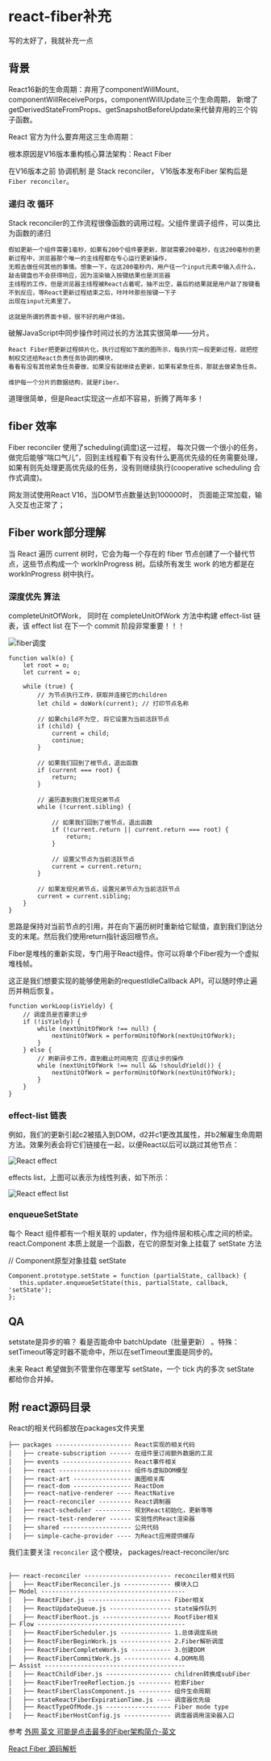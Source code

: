 # react-fiber补充

写的太好了，我就补充一点

## 背景

React16新的生命周期：弃用了componentWillMount、componentWillReceivePorps，componentWillUpdate三个生命周期， 新增了getDerivedStateFromProps、getSnapshotBeforeUpdate来代替弃用的三个钩子函数。  

 React 官方为什么要弃用这三生命周期：

 根本原因是V16版本重构核心算法架构：React Fiber  

在V16版本之前 协调机制 是 Stack reconciler， V16版本发布Fiber 架构后是 `Fiber reconciler`。

### 递归 改 循环

Stack reconciler的工作流程很像函数的调用过程。父组件里调子组件，可以类比为函数的递归

```
假如更新一个组件需要1毫秒，如果有200个组件要更新，那就需要200毫秒，在这200毫秒的更新过程中，浏览器那个唯一的主线程都在专心运行更新操作，  
无暇去做任何其他的事情。想象一下，在这200毫秒内，用户往一个input元素中输入点什么，敲击键盘也不会获得响应，因为渲染输入按键结果也是浏览器  
主线程的工作，但是浏览器主线程被React占着呢，抽不出空，最后的结果就是用户敲了按键看不到反应，等React更新过程结束之后，咔咔咔那些按键一下子 
出现在input元素里了。 

这就是所谓的界面卡顿，很不好的用户体验。

```
破解JavaScript中同步操作时间过长的方法其实很简单——分片。


```
React Fiber把更新过程碎片化，执行过程如下面的图所示，每执行完一段更新过程，就把控制权交还给React负责任务协调的模块，
看看有没有其他紧急任务要做，如果没有就继续去更新，如果有紧急任务，那就去做紧急任务。

维护每一个分片的数据结构，就是Fiber。

```

道理很简单，但是React实现这一点却不容易，折腾了两年多！


## fiber 效率
Fiber reconciler 使用了scheduling(调度)这一过程， 每次只做一个很小的任务，做完后能够“喘口气儿”，回到主线程看下有没有什么更高优先级的任务需要处理，如果有则先处理更高优先级的任务，没有则继续执行(cooperative scheduling 合作式调度)。

网友测试使用React V16，当DOM节点数量达到100000时， 页面能正常加载，输入交互也正常了；


## Fiber work部分理解


当 React 遍历 current 树时，它会为每一个存在的 fiber 节点创建了一个替代节点，这些节点构成一个 workInProgress 树。后续所有发生 work 的地方都是在 workInProgress 树中执行。


### 深度优先 算法
completeUnitOfWork， 同时在 completeUnitOfWork 方法中构建 effect-list 链表，该 effect list 在下一个 commit 阶段非常重要！！！

![fiber调度](https://admin.indepth.dev/content/images/2019/08/tmp2.gif)

```
function walk(o) {
    let root = o;
    let current = o;

    while (true) {
        // 为节点执行工作，获取并连接它的children
        let child = doWork(current); // 打印节点名称

        // 如果child不为空, 将它设置为当前活跃节点
        if (child) {
            current = child;
            continue;
        }

        // 如果我们回到了根节点，退出函数
        if (current === root) {
            return;
        }

        // 遍历直到我们发现兄弟节点
        while (!current.sibling) {

            // 如果我们回到了根节点，退出函数
            if (!current.return || current.return === root) {
                return;
            }

            // 设置父节点为当前活跃节点
            current = current.return;
        }

        // 如果发现兄弟节点，设置兄弟节点为当前活跃节点
        current = current.sibling;
    }
}

```

思路是保持对当前节点的引用，并在向下遍历树时重新给它赋值，直到我们到达分支的末尾。然后我们使用return指针返回根节点。

   Fiber是堆栈的重新实现，专门用于React组件。你可以将单个Fiber视为一个虚拟堆栈帧。


这正是我们想要实现的能够使用新的requestIdleCallback API，可以随时停止遍历并稍后恢复。

```
function workLoop(isYieldy) {
    // 调度员是否要求让步
    if (!isYieldy) {
        while (nextUnitOfWork !== null) {
            nextUnitOfWork = performUnitOfWork(nextUnitOfWork);
        }
    } else {
        // 刷新异步工作，直到截止时间用完 应该让步的操作
        while (nextUnitOfWork !== null && !shouldYield()) {
            nextUnitOfWork = performUnitOfWork(nextUnitOfWork);
        }
    }
}

```

### effect-list 链表

例如，我们的更新引起c2被插入到DOM，d2并c1更改其属性，并b2解雇生命周期方法。效果列表会将它们链接在一起，以便React以后可以跳过其他节点：  

![React effect](/img/ract-fiber.png)

effects list，上图可以表示为线性列表，如下所示：

![React effect list](/img/fiber-effect-list.png)



### enqueueSetState

每个 React 组件都有一个相关联的 updater，作为组件层和核心库之间的桥梁。react.Component 本质上就是一个函数，在它的原型对象上挂载了 setState 方法

// Component原型对象挂载
 setState 
 ```
 Component.prototype.setState = function (partialState, callback) { 
    this.updater.enqueueSetState(this, partialState, callback, 'setState'); 
 };
```

## QA
setstate是异步的嘛？
看是否能命中 batchUpdate（批量更新） 。特殊：setTimeout等定时器不能命中，所以在setTimeout里面是同步的。

未来 React 希望做到不管里你在哪里写 setState，一个 tick 内的多次 setState 都给你合并掉。



## 附 react源码目录

React的相关代码都放在packages文件夹里

```
├── packages --------------------- React实现的相关代码
│   ├── create-subscription ------ 在组件里订阅额外数据的工具
│   ├── events ------------------- React事件相关
│   ├── react -------------------- 组件与虚拟DOM模型
│   ├── react-art ---------------- 画图相关库
│   ├── react-dom ---------------- ReactDom
│   ├── react-native-renderer ---- ReactNative
│   ├── react-reconciler --------- React调制器
│   ├── react-scheduler ---------- 规划React初始化，更新等等
│   ├── react-test-renderer ------ 实验性的React渲染器
│   ├── shared ------------------- 公共代码
│   ├── simple-cache-provider ---- 为React应用提供缓存

```

我们主要关注 `reconciler` 这个模块， packages/react-reconciler/src

```

├── react-reconciler ------------------------ reconciler相关代码
│   ├── ReactFiberReconciler.js ------------- 模块入口
├─ Model ----------------------------------------
│   ├── ReactFiber.js ----------------------- Fiber相关
│   ├── ReactUpdateQueue.js ----------------- state操作队列
│   ├── ReactFiberRoot.js ------------------- RootFiber相关
├─ Flow -----------------------------------------
│   ├── ReactFiberScheduler.js -------------- 1.总体调度系统
│   ├── ReactFiberBeginWork.js -------------- 2.Fiber解析调度
│   ├── ReactFiberCompleteWork.js ----------- 3.创建DOM 
│   ├── ReactFiberCommitWork.js ------------- 4.DOM布局
├─ Assist ---------------------------------------
│   ├── ReactChildFiber.js ------------------ children转换成subFiber
│   ├── ReactFiberTreeReflection.js --------- 检索Fiber
│   ├── ReactFiberClassComponent.js --------- 组件生命周期
│   ├── stateReactFiberExpirationTime.js ---- 调度器优先级
│   ├── ReactTypeOfMode.js ------------------ Fiber mode type
│   ├── ReactFiberHostConfig.js ------------- 调度器调用渲染器入口

```


参考
[外网 英文 可能是点击最多的Fiber架构简介-英文](https://indepth.dev/inside-fiber-in-depth-overview-of-the-new-reconciliation-algorithm-in-react/)

[React Fiber 源码解析](https://juejin.im/post/6859528127010471949)
